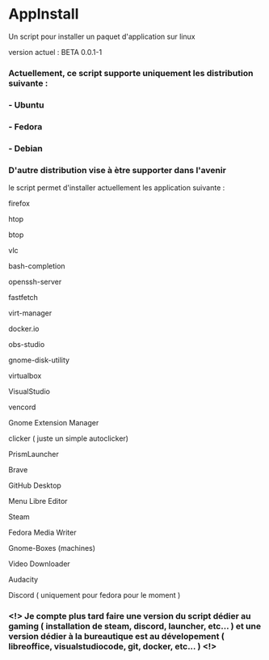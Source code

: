 # AppInstall
Un script pour installer un paquet d'application sur linux

version actuel : BETA 0.0.1-1

### Actuellement, ce script supporte uniquement les distribution suivante :
### - Ubuntu
### - Fedora
### - Debian
### D'autre distribution vise à ètre supporter dans l'avenir

le script permet d'installer actuellement les application suivante :

firefox

htop 

btop

vlc 

bash-completion  

openssh-server  

fastfetch  

virt-manager  

docker.io  

obs-studio  

gnome-disk-utility 

virtualbox

VisualStudio

vencord

Gnome Extension Manager

clicker ( juste un simple autoclicker)

PrismLauncher

Brave

GitHub Desktop

Menu Libre Editor

Steam

Fedora Media Writer

Gnome-Boxes (machines)

Video Downloader

Audacity

Discord ( uniquement pour fedora pour le moment )

### <!> Je compte plus tard faire une version du script dédier au gaming ( installation de steam, discord, launcher, etc... ) et une version dédier à la bureautique est au dévelopement ( libreoffice, visualstudiocode, git, docker, etc... ) <!>
